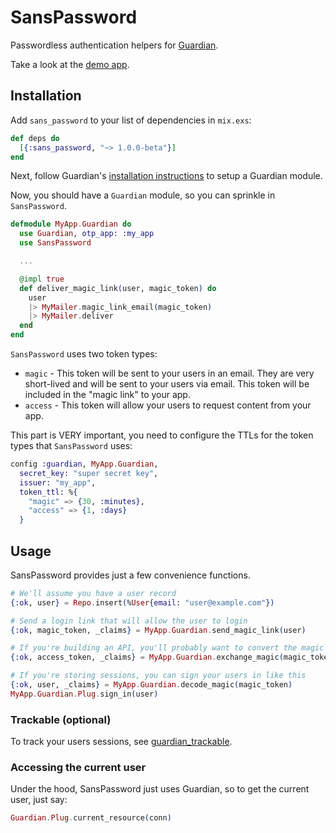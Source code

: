 # SansPassword

Passwordless authentication helpers for [Guardian](https://github.com/ueberauth/guardian).

Take a look at the [demo app](https://github.com/promptworks/sans_password_demo).

## Installation

Add `sans_password` to your list of dependencies in `mix.exs`:

```elixir
def deps do
  [{:sans_password, "~> 1.0.0-beta"}]
end
```

Next, follow Guardian's [installation instructions](https://github.com/ueberauth/guardian#installation) to setup a Guardian module.

Now, you should have a `Guardian` module, so you can sprinkle in `SansPassword`.

```elixir
defmodule MyApp.Guardian do
  use Guardian, otp_app: :my_app
  use SansPassword

  ...

  @impl true
  def deliver_magic_link(user, magic_token) do
    user
    |> MyMailer.magic_link_email(magic_token)
    |> MyMailer.deliver
  end
end
```

`SansPassword` uses two token types:

* `magic` - This token will be sent to your users in an email. They are very short-lived and will be sent to your users via email. This token will be included in the "magic link" to your app.
* `access` - This token will allow your users to request content from your app.

This part is VERY important, you need to configure the TTLs for the token types that `SansPassword` uses:

```elixir
config :guardian, MyApp.Guardian,
  secret_key: "super secret key",
  issuer: "my_app",
  token_ttl: %{
    "magic" => {30, :minutes},
    "access" => {1, :days}
  }
```

## Usage

SansPassword provides just a few convenience functions.

```elixir
# We'll assume you have a user record
{:ok, user} = Repo.insert(%User{email: "user@example.com"})

# Send a login link that will allow the user to login
{:ok, magic_token, _claims} = MyApp.Guardian.send_magic_link(user)

# If you're building an API, you'll probably want to convert the magic token to an access token
{:ok, access_token, _claims} = MyApp.Guardian.exchange_magic(magic_token)

# If you're storing sessions, you can sign your users in like this
{:ok, user, _claims} = MyApp.Guardian.decode_magic(magic_token)
MyApp.Guardian.Plug.sign_in(user)
```

### Trackable (optional)

To track your users sessions, see [guardian_trackable](https://github.com/promptworks/guardian_trackable).

### Accessing the current user

Under the hood, SansPassword just uses Guardian, so to get the current user, just say:

```elixir
Guardian.Plug.current_resource(conn)
```
